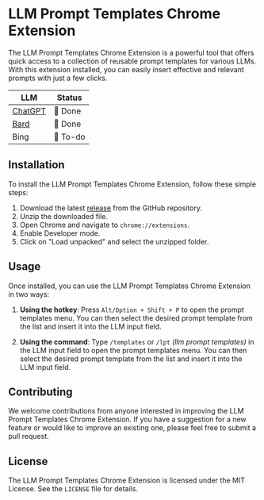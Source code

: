 # LLM Prompt Templates Chrome Extension

The LLM Prompt Templates Chrome Extension is a powerful tool that offers quick access to a collection of reusable prompt templates for various LLMs. With this extension installed, you can easily insert effective and relevant prompts with just a few clicks.

| LLM                                 | Status   |
| ----------------------------------- | -------- |
| [ChatGPT](https://chat.openai.com/) | 🎉 Done  |
| [Bard](https://bard.google.com/)    | 🎉 Done  |
| Bing                                | 📝 To-do |

## Installation

To install the LLM Prompt Templates Chrome Extension, follow these simple steps:

1. Download the latest [release](https://github.com/rpidanny/llm-prompt-templates/releases) from the GitHub repository.
2. Unzip the downloaded file.
3. Open Chrome and navigate to `chrome://extensions`.
4. Enable Developer mode.
5. Click on "Load unpacked" and select the unzipped folder.

## Usage

Once installed, you can use the LLM Prompt Templates Chrome Extension in two ways:

1. **Using the hotkey**: Press `Alt/Option + Shift + P` to open the prompt templates menu. You can then select the desired prompt template from the list and insert it into the LLM input field.

2. **Using the command**: Type `/templates` or `/lpt` *(llm prompt templates)* in the LLM input field to open the prompt templates menu. You can then select the desired prompt template from the list and insert it into the LLM input field.

## Contributing

We welcome contributions from anyone interested in improving the LLM Prompt Templates Chrome Extension. If you have a suggestion for a new feature or would like to improve an existing one, please feel free to submit a pull request.

## License

The LLM Prompt Templates Chrome Extension is licensed under the MIT License. See the `LICENSE` file for details.
